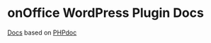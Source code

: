 # onOffice WordPress Plugin Docs
[Docs](https://onoffice-web-org.github.io/oo-wp-docs/)
based on [PHPdoc](https://phpdoc.org/)
